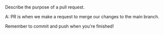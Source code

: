 Describe the purpose of a pull request.

A: PR is when we make a request to merge our changes to the main branch.


Remember to commit and push when you're finished!